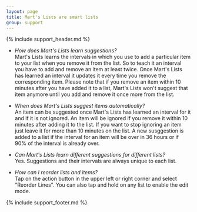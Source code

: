 ```yaml
---
layout: page
title: Mart's Lists are smart lists
group: support
---
```


{% include support_header.md %}

* *How does Mart's Lists learn suggestions?*   
  Mart's Lists learns the intervals in which you use to add a particular item to your list when you remove it from the list. So to teach it an interval you have to add and remove an item at least twice. Once Mart's Lists has learned an interval it updates it every time you remove the corresponding item.
  Please note that if you remove an item within 10 minutes after you have added it to a list, Mart's Lists won't suggest that item anymore until you add and remove it once more from the list.

* *When does Mart's Lists suggest items automatically?*   
  An item can be suggested once Mart's Lists has learned an interval for it and if it is not ignored. An item will be ignored if you remove it within 10 minutes after adding it to the list. If you want to stop ignoring an item just leave it for more than 10 minutes on the list. 
  A new susggestion is added to a list if the interval for an item will be over in 36 hours or if 90% of the interval is already over.

* *Can Mart's Lists learn different suggestions for different lists?*   
  Yes. Suggestions and their intervals are always unique to each list.

* *How can I reorder lists and items?*   
	Tap on the action button in the upper left or right corner and select "Reorder Lines". You can also tap and hold on any list to enable the edit mode.

{% include support_footer.md %}

